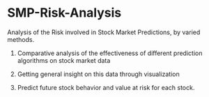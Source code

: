 # SMP-Risk-Analysis
Analysis of the Risk involved in Stock Market Predictions, by varied methods.

1. Comparative analysis of the effectiveness of different prediction algorithms on stock market data

2. Getting general insight on this data through visualization

3. Predict future stock behavior and value at risk for each stock.
